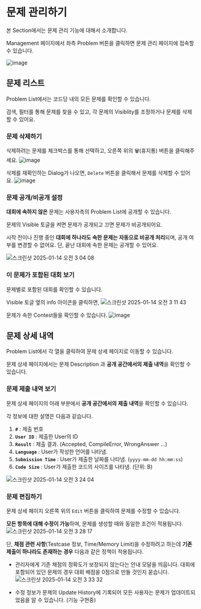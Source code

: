 # 문제 관리하기

본 Section에서는 문제 관리 기능에 대해서 소개합니다.

Management 페이지에서 좌측 Problem 버튼을 클릭하면 문제 관리 페이지에 접속할 수 있습니다.

![image](https://github.com/user-attachments/assets/7fbc1b24-5804-4e24-a200-cb080312815f)

## 문제 리스트
Problem List에서는 코드당 내의 모든 문제를 확인할 수 있습니다. 

검색, 필터를 통해 문제를 찾을 수 있고, 각 문제의 Visiblity를 조정하거나 문제를 삭제할 수 있어요.

### 문제 삭제하기
삭제하려는 문제를 체크박스를 통해 선택하고, 오른쪽 위의 🗑(휴지통) 버튼을 클릭해주세요.
![image](https://github.com/user-attachments/assets/e1111ad8-c2cf-454a-93c2-bc7315fe611b)

삭제를 재확인하는 Dialog가 나오면, `Delete` 버튼을 클릭해서 문제를 삭제할 수 있어요.
![image](https://github.com/user-attachments/assets/16990ebb-1aef-4c74-aa08-8e459a8f147d)


### 문제 공개/비공개 설정
**대회에 속하지 않은** 문제는 사용자측의 Problem List에 공개할 수 있습니다.

문제의 Visible 토글을 켜면 문제가 공개되고 끄면 문제가 비공개되어요.

시작 전이나 진행 중인 **대회에 하나라도 속한 문제는 자동으로 비공개 처리**되며, 공개 여부를 변경할 수 없어요.
단, 끝난 대회에 속한 문제는 공개할 수 있어요.

![스크린샷 2025-01-14 오전 3 04 08](https://github.com/user-attachments/assets/32e952ad-d831-409f-b235-8cf5ed05936d)

### 이 문제가 포함된 대회 보기

문제별로 포함된 대회를 확인할 수 있습니다.

Visible 토글 옆의 info 아이콘을 클릭하면,
![스크린샷 2025-01-14 오전 3 11 43](https://github.com/user-attachments/assets/a498762a-44fd-495a-a23e-7d7a3f711ee8)

문제가 속한 Contest들을 확인할 수 있습니다.
![image](https://github.com/user-attachments/assets/e3222d95-ae04-4973-a2a5-62589a6d0db2)


## 문제 상세 내역

Problem List에서 각 열을 클릭하여 문제 상세 페이지로 이동할 수 있습니다.

문제 상세 페이지에서는 문제 Description 과 **공개 공간에서의 제출 내역**을 확인할 수 있습니다.

### 문제 제출 내역 보기

문제 상세 페이지의 아래 부분에서 **공개 공간에서의 제출 내역**을 확인할 수 있습니다.

각 정보에 대한 설명은 다음과 같습니다.
1. **`#`** : 제출 번호
2. **`User ID`** : 제출한 User의 ID
3. **`Result`** : 제출 결과. (Accepted, CompileError, WrongAnswer …)
4. **`Language`** : User가 작성한 언어를 나타냄.
5. **`Submission Time`** : User가 제출한 날짜를 나타냄. (`yyyy-mm-dd hh:mm:ss`)
6. **`Code Size`** : User가 제출한 코드의 사이즈를 나타냄. (단위: B)
   
![스크린샷 2025-01-14 오전 3 24 04](https://github.com/user-attachments/assets/8d93ba9d-e9b9-42bf-b24d-f8ebc01b81ef)




### 문제 편집하기

문제 상세 페이지 오른쪽 위의 `Edit` 버튼을 클릭하여 문제를 수정할 수 있습니다.

**모든 항목에 대해 수정이 가능**하며, 문제를 생성할 때와 동일한 조건이 적용됩니다.
![스크린샷 2025-01-14 오전 3 28 17](https://github.com/user-attachments/assets/9b330292-cee2-4389-b579-9cf426fe1f98)

단, **채점 관련 사항**(Testcase 정보, Time/Memory Limit)을 수정하려고 하는데 
**기존 제출이 하나라도 존재하는 경우** 다음과 같은 정책이 적용됩니다.

- 관리자에게 기존 채점의 정확도가 보장되지 않는다는 안내 모달을 띄웁니다. 대회에 포함되어 있던 문제의 경우 대회 배점을 0점으로 만들 것인지 묻습니다.
![스크린샷 2025-01-14 오전 3 33 32](https://github.com/user-attachments/assets/dbcfeaf9-de24-4c4d-b8b3-a78ddb9b8b88)

- 수정 정보가 문제의 Update History에 기록되어 모든 사용자는 문제가 업데이트되었음을 알 수 있습니다. (기능 구현중)



